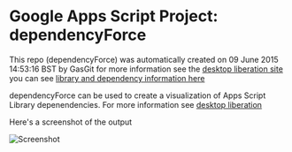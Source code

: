 # Google Apps Script Project: dependencyForce
This repo (dependencyForce) was automatically created on 09 June 2015 14:53:16 BST by GasGit
for more information see the [desktop liberation site](http://ramblings.mcpher.com/Home/excelquirks/drivesdk/gettinggithubready "desktop liberation")
you can see [library and dependency information here](dependencies.md)

dependencyForce can be used to create a visualization of Apps Script Library depenendencies. For more information see [desktop liberation](http://ramblings.mcpher.com/Home/excelquirks/drivesdk/vizdependencies)

Here's a screenshot of the output 

![Screenshot](https://storage.googleapis.com/goinggas.com/public/hosting/sites/xliberation/image/vizgas.png)
